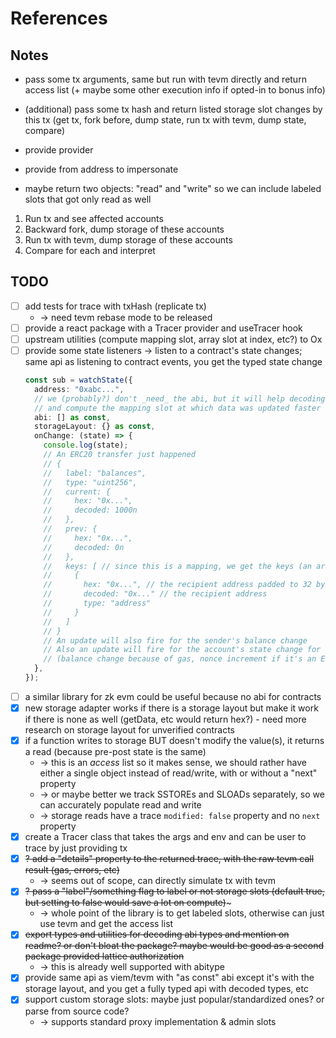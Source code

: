 # References

## Notes

- pass some tx arguments, same but run with tevm directly and return access list (+ maybe some other execution info if opted-in to bonus info)
- (additional) pass some tx hash and return listed storage slot changes by this tx (get tx, fork before, dump state, run tx with tevm, dump state, compare)

- provide provider
- provide from address to impersonate
- maybe return two objects: "read" and "write" so we can include labeled slots that got only read as well

1. Run tx and see affected accounts
2. Backward fork, dump storage of these accounts
3. Run tx with tevm, dump storage of these accounts
4. Compare for each and interpret

## TODO

- [ ] add tests for trace with txHash (replicate tx)
  - -> need tevm rebase mode to be released
- [ ] provide a react package with a Tracer provider and useTracer hook
- [ ] upstream utilities (compute mapping slot, array slot at index, etc?) to Ox
- [ ] provide some state listeners -> listen to a contract's state changes; same api as listening to contract events, you get the typed state change
  ```typescript
  const sub = watchState({
    address: "0xabc...",
    // we (probably?) don't _need_ the abi, but it will help decoding inputs on function calls to retrieve potential mapping keys
    // and compute the mapping slot at which data was updated faster (we prioritize keys with known types), or even to compute it at all
    abi: [] as const,
    storageLayout: {} as const,
    onChange: (state) => {
      console.log(state);
      // An ERC20 transfer just happened
      // {
      //   label: "balances",
      //   type: "uint256",
      //   current: {
      //     hex: "0x...",
      //     decoded: 1000n
      //   },
      //   prev: {
      //     hex: "0x...",
      //     decoded: 0n
      //   },
      //   keys: [ // since this is a mapping, we get the keys (an array in case it's a nested mapping)
      //     {
      //       hex: "0x...", // the recipient address padded to 32 bytes
      //       decoded: "0x..." // the recipient address
      //       type: "address"
      //     }
      //   ]
      // }
      // An update will also fire for the sender's balance change
      // Also an update will fire for the account's state change for whoever made the transaction
      // (balance change because of gas, nonce increment if it's an EOA)
    },
  });
  ```
- [ ] a similar library for zk evm could be useful because no abi for contracts
- [x] new storage adapter works if there is a storage layout but make it work if there is none as well (getData, etc would return hex?) - need more research on storage layout for unverified contracts
- [x] if a function writes to storage BUT doesn't modify the value(s), it returns a read (because pre-post state is the same)
  - -> this is an _access_ list so it makes sense, we should rather have either a single object instead of read/write, with or without a "next" property
  - -> or maybe better we track SSTOREs and SLOADs separately, so we can accurately populate read and write
  - -> storage reads have a trace `modified: false` property and no `next` property
- [x] create a Tracer class that takes the args and env and can be user to trace by just providing tx
- [x] ~~? add a "details" property to the returned trace, with the raw tevm call result (gas, errors, etc)~~
  - -> seems out of scope, can directly simulate tx with tevm
- [x] ~~? pass a "label"/something flag to label or not storage slots (default true, but setting to false would save a lot on compute)~~~
  - -> whole point of the library is to get labeled slots, otherwise can just use tevm and get the access list
- [x] ~~export types and utilities for decoding abi types and mention on readme? or don't bloat the package? maybe would be good as a second package provided lattice authorization~~
  - -> this is already well supported with abitype
- [x] provide same api as viem/tevm with "as const" abi except it's with the storage layout, and you get a fully typed api with decoded types, etc
- [x] support custom storage slots: maybe just popular/standardized ones? or parse from source code?
  - -> supports standard proxy implementation & admin slots
